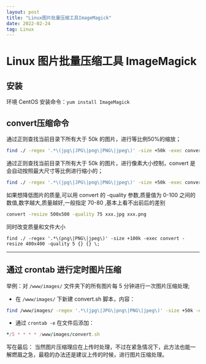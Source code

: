 ```yaml
---
layout: post
title: "Linux图片批量压缩工具ImageMagick"
date: 2022-02-24
tag: Linux
---
```


# Linux 图片批量压缩工具 ImageMagick

## 安装

环境 CentOS
安装命令：`yum install ImageMagick`

## convert压缩命令

通过正则查找当前目录下所有大于 50k 的图片，进行等比例50%的缩放；

```bash
find ./ -regex '.*\(jpg\|JPG\|png\|PNG\|jpeg\)' -size +50k -exec convert -resize 50%x50% {} {} \;
```

通过正则查找当前目录下所有大于 50k 的图片，进行像素大小控制，convert 是会自动按照最大尺寸等比例进行缩小的；

```bash
find ./ -regex '.*\(jpg\|JPG\|png\|PNG\|jpeg\)' -size +50k -exec convert -resize 500x500 {} {} \;
```

如果想降低图片的质量,可以用 convert 的 -quality 参数,质量值为 0-100 之间的数值,数字越大,质量越好,一般指定 70-80 ,基本上看不出前后的差别

```sh
convert -resize 500x500 -quality 75 xxx.jpg xxx.png 
```
同时改变质量和文件大小

```shell
find ./ -regex '.*\(png\|PNG\|jpeg\)' -size +100k -exec convert -resize 400x400 -quality 5 {} {} \;
```

------

## 通过 crontab 进行定时图片压缩

举例：对 `/www/images/` 文件夹下的所有图片每 5 分钟进行一次图片压缩处理;

-   在 `/www/images/` 下新建 convert.sh 脚本，内容：

```bash
find /www/images/ -regex '.*\(jpg\|JPG\|png\|PNG\|jpeg\)' -size +50k -exec convert -resize 50%x50% {} {} \;
```

-   通过 `crontab -e` 在文件后添加：

```ruby
*/5 * * * * /www/images/convert.sh
```

写在最后：
 当然图片压缩理应在上传时处理，不过在紧急情况下，此方法也能一解燃眉之急，最稳的办法还是建议上传的时候，进行图片压缩处理。